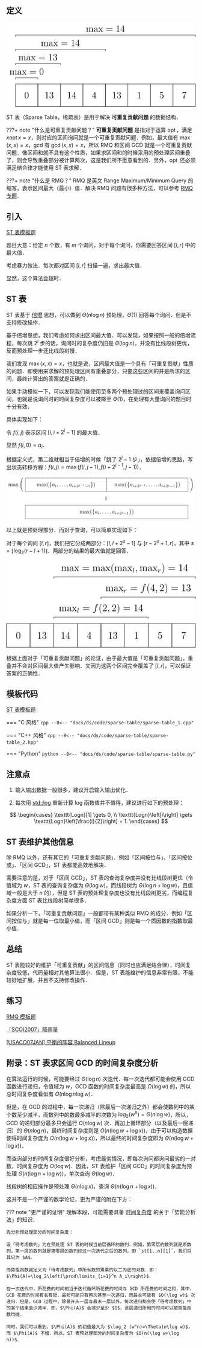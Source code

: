 ## 定义

![ST 表示意图](images/st.svg)

ST 表（Sparse Table，稀疏表）是用于解决 **可重复贡献问题** 的数据结构．

???+ note "什么是可重复贡献问题？"
    **可重复贡献问题** 是指对于运算 $\operatorname{opt}$，满足 $x\operatorname{opt} x=x$，则对应的区间询问就是一个可重复贡献问题．例如，最大值有 $\max(x,x)=x$，gcd 有 $\operatorname{gcd}(x,x)=x$，所以 RMQ 和区间 GCD 就是一个可重复贡献问题．像区间和就不具有这个性质，如果求区间和的时候采用的预处理区间重叠了，则会导致重叠部分被计算两次，这是我们所不愿意看到的．另外，$\operatorname{opt}$ 还必须满足结合律才能使用 ST 表求解．

???+ note "什么是 RMQ？"
    RMQ 是英文 Range Maximum/Minimum Query 的缩写，表示区间最大（最小）值．解决 RMQ 问题有很多种方法，可以参考 [RMQ 专题](../topic/rmq.md)．

## 引入

[ST 表模板题](https://www.luogu.com.cn/problem/P3865)

题目大意：给定 $n$ 个数，有 $m$ 个询问，对于每个询问，你需要回答区间 $[l,r]$ 中的最大值．

考虑暴力做法．每次都对区间 $[l,r]$ 扫描一遍，求出最大值．

显然，这个算法会超时．

## ST 表

ST 表基于 [倍增](../basic/binary-lifting.md) 思想，可以做到 $\Theta(n\log n)$ 预处理，$\Theta(1)$ 回答每个询问．但是不支持修改操作．

基于倍增思想，我们考虑如何求出区间最大值．可以发现，如果按照一般的倍增流程，每次跳 $2^i$ 步的话，询问时的复杂度仍旧是 $\Theta(\log n)$，并没有比线段树更优，反而预处理一步还比线段树慢．

我们发现 $\max(x,x)=x$，也就是说，区间最大值是一个具有「可重复贡献」性质的问题．即使用来求解的预处理区间有重叠部分，只要这些区间的并是所求的区间，最终计算出的答案就是正确的．

如果手动模拟一下，可以发现我们能使用至多两个预处理过的区间来覆盖询问区间，也就是说询问时的时间复杂度可以被降至 $\Theta(1)$，在处理有大量询问的题目时十分有效．

具体实现如下：

令 $f(i,j)$ 表示区间 $[i,i+2^j-1]$ 的最大值．

显然 $f(i,0)=a_i$．

根据定义式，第二维就相当于倍增的时候「跳了 $2^j-1$ 步」，依据倍增的思路，写出状态转移方程：$f(i,j)=\max(f(i,j-1),f(i+2^{j-1},j-1))$．

![](./images/st-preprocess-lift.svg)

以上就是预处理部分．而对于查询，可以简单实现如下：

对于每个询问 $[l,r]$，我们把它分成两部分：$[l,l+2^s-1]$ 与 $[r-2^s+1,r]$，其中 $s=\left\lfloor\log_2(r-l+1)\right\rfloor$．两部分的结果的最大值就是回答．

![ST 表的查询过程](./images/st-query.svg)

根据上面对于「可重复贡献问题」的论证，由于最大值是「可重复贡献问题」，重叠并不会对区间最大值产生影响．又因为这两个区间完全覆盖了 $[l,r]$，可以保证答案的正确性．

## 模板代码

[ST 表模板题](https://www.luogu.com.cn/problem/P3865)

=== "C 风格"
    ```cpp
    --8<-- "docs/ds/code/sparse-table/sparse-table_1.cpp"
    ```

=== "C++ 风格"
    ```cpp
    --8<-- "docs/ds/code/sparse-table/sparse-table_2.hpp"
    ```

=== "Python"
    ```python
    --8<-- "docs/ds/code/sparse-table/sparse-table.py"
    ```

## 注意点

1.  输入输出数据一般很多，建议开启输入输出优化．

2.  每次用 [std::log](https://en.cppreference.com/w/cpp/numeric/math/log) 重新计算 log 函数值并不值得，建议进行如下的预处理：

$$
\begin{cases}
\texttt{Logn}[1] \gets 0, \\
\texttt{Logn}\left[i\right] \gets \texttt{Logn}\left[\frac{i}{2}\right] + 1.
\end{cases}
$$

## ST 表维护其他信息

除 RMQ 以外，还有其它的「可重复贡献问题」．例如「区间按位与」、「区间按位或」、「区间 GCD」，ST 表都能高效地解决．

需要注意的是，对于「区间 GCD」，ST 表的查询复杂度并没有比线段树更优（令值域为 $w$，ST 表的查询复杂度为 $\Theta(\log w)$，而线段树为 $\Theta(\log n+\log w)$，且值域一般是大于 $n$ 的），但是 ST 表的预处理复杂度也没有比线段树更劣，而编程复杂度方面 ST 表比线段树简单很多．

如果分析一下，「可重复贡献问题」一般都带有某种类似 RMQ 的成分．例如「区间按位与」就是每一位取最小值，而「区间 GCD」则是每一个质因数的指数取最小值．

## 总结

ST 表能较好的维护「可重复贡献」的区间信息（同时也应满足结合律），时间复杂度较低，代码量相对其他算法很小．但是，ST 表能维护的信息非常有限，不能较好地扩展，并且不支持修改操作．

## 练习

[RMQ 模板题](https://www.luogu.com.cn/problem/P3865)

[「SCOI2007」降雨量](https://loj.ac/problem/2279)

[\[USACO07JAN\] 平衡的阵容 Balanced Lineup](https://www.luogu.com.cn/problem/P2880)

## 附录：ST 表求区间 GCD 的时间复杂度分析

在算法运行的时候，可能要经过 $\Theta(\log n)$ 次迭代．每一次迭代都可能会使用 GCD 函数进行递归，令值域为 $w$，GCD 函数的时间复杂度最高是 $\Omega(\log w)$ 的，所以总时间复杂度看似有 $O(n\log n\log w)$．

但是，在 GCD 的过程中，每一次递归（除最后一次递归之外）都会使数列中的某个数至少减半，而数列中的数最多减半的次数为 $\log_2 (w^n)=\Theta(n\log w)$，所以，GCD 的递归部分最多只会运行 $O(n\log w)$ 次．再加上循环部分（以及最后一层递归）的 $\Theta(n\log n)$，最终时间复杂度则是 $O(n(\log w+\log x))$，由于可以构造数据使得时间复杂度为 $\Omega(n(\log w+\log x))$，所以最终的时间复杂度即为 $\Theta(n(\log w+\log x))$．

而查询部分的时间复杂度很好分析，考虑最劣情况，即每次询问都询问最劣的一对数，时间复杂度为 $\Theta(\log w)$．因此，ST 表维护「区间 GCD」的时间复杂度为预处理 $\Theta(n(\log n+\log w))$，单次查询 $\Theta(\log w)$．

线段树的相应操作是预处理 $\Theta(n\log x)$，查询 $\Theta(n(\log n+\log x))$．

这并不是一个严谨的数学论证，更为严谨的附在下方：

??? note "更严谨的证明"
    理解本段，可能需要具备 [时间复杂度](../basic/complexity.md) 的关于「势能分析法」的知识．
    
    先分析预处理部分的时间复杂度：
    
    设「待考虑数列」为在预处理 ST 表的时候当前层循环的数列．例如，第零层的数列就是原数列，第一层的数列就是第零层的数列经过一次迭代之后的数列，即 `st[1..n][1]`，我们将其记为 $A$．
    
    而势能函数就定义为「待考虑数列」中所有数的累乘的以二为底的对数．即：$\Phi(A)=\log_2\left(\prod\limits_{i=1}^n A_i\right)$．
    
    在一次迭代中，所花费的时间相当于迭代循环所花费的时间与 GCD 所花费的时间之和．其中，GCD 花费的时间有长有短．最短可能只有两次甚至一次递归，而最长可能有 $O(\log w)$ 次递归．但是，GCD 过程中，除最开头一层与最末一层以外，每次递归都会使「待考虑数列」中的某个结果至少减半．即，$\Phi(A)$ 会减少至少 $1$，该层递归所用的时间可以被势能函数均摊．
    
    同时，我们可以看到，$\Phi(A)$ 的初值最大为 $\log_2 (w^n)=\Theta(n\log w)$，而 $\Phi(A)$ 不增．所以，ST 表预处理部分的时间复杂度为 $O(n(\log w+\log n))$．
